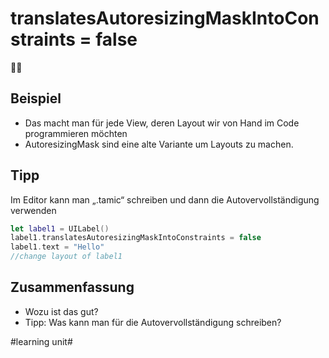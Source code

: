# translatesAutoresizingMaskIntoConstraints = false
🤷‍♂️

## Beispiel
- Das macht man für jede View, deren Layout wir von Hand im Code programmieren möchten
- AutoresizingMask sind eine alte Variante um Layouts zu machen.


## Tipp

Im Editor kann man „.tamic“ schreiben und dann die Autovervollständigung verwenden
```swift
let label1 = UILabel()
label1.translatesAutoresizingMaskIntoConstraints = false
label1.text = "Hello"
//change layout of label1
```



## Zusammenfassung
- Wozu ist das gut?
- Tipp: Was kann man für die Autovervollständigung schreiben?

#learning unit#